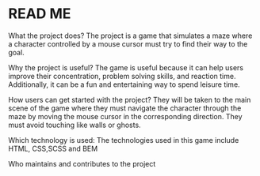 # READ ME

What the project does?
The project is a game that simulates a maze where a character controlled by a mouse cursor must try to find their way to the goal.

Why the project is useful?
The game is useful because it can help users improve their concentration, problem solving skills, and reaction time. Additionally, it can be a fun and entertaining way to spend leisure time. 

How users can get started with the project?
They will be taken to the main scene of the game where they must navigate the character through the maze by moving the mouse cursor in the corresponding direction. They must avoid touching like walls or ghosts.

Which technology is used:
The technologies used in this game include HTML, CSS,SCSS and BEM

Who maintains and contributes to the project